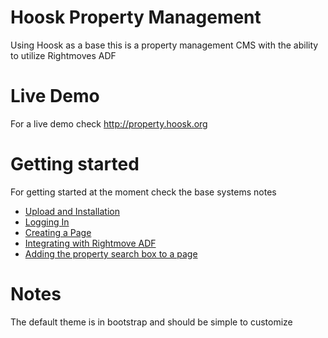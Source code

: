 # Hoosk Property Management
Using Hoosk as a base this is a property management CMS with the ability to utilize Rightmoves ADF

# Live Demo
For a live demo check http://property.hoosk.org

# Getting started
For getting started at the moment check the base systems notes
- [Upload and Installation](https://github.com/havok89/Hoosk/wiki/Upload-and-Installation)
- [Logging In](https://github.com/havok89/Hoosk/wiki/Logging-In)
- [Creating a Page](https://github.com/havok89/Hoosk/wiki/Creating-a-Page)
- [Integrating with Rightmove ADF](https://github.com/havok89/HooskPropertyManagement/wiki/Rightmove-ADF-Integration)
- [Adding the property search box to a page](https://github.com/havok89/HooskPropertyManagement/wiki/Property-Search-Box)

# Notes
The default theme is in bootstrap and should be simple to customize
